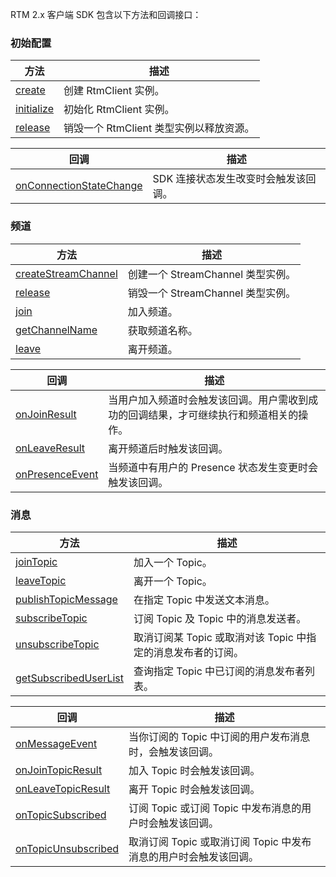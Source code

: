 RTM 2.x 客户端 SDK 包含以下方法和回调接口：

### 初始配置

| 方法       | 描述                                       |
| ---------- | ------------------------------------------ |
| [create](api-client-android#create)| 创建 RtmClient 实例。                   |
| [initialize](api-client-android#initialize)| 初始化 RtmClient 实例。                   |
| [release](api-client-android#release)   | 销毁一个 RtmClient 类型实例以释放资源。 |


| 回调       | 描述                                       |
| ---------- | ------------------------------------------ |
| [onConnectionStateChange](api-client-android#onconnectionstatechange) | SDK 连接状态发生改变时会触发该回调。     |

### 频道

| 方法                | 描述                                       |
| ------------------- | ------------------------------------------ |
| [createStreamChannel](api-client-android#createstreamchannel) | 创建一个 StreamChannel 类型实例。       |
| [release](api-channel-android#release)            | 销毁一个 StreamChannel 类型实例。       |
| [join](api-channel-android#join)               | 加入频道。                                 |
| [getChannelName](api-channel-android#getchannelname)      | 获取频道名称。                             |
| [leave](api-channel-android#leave)               | 离开频道。                                 |


| 回调       | 描述                                       |
| ---------- | ------------------------------------------ |
| [onJoinResult](api-client-android#onjoinresult) | 当用户加入频道时会触发该回调。用户需收到成功的回调结果，才可继续执行和频道相关的操作。     |
| [onLeaveResult](api-client-android#onleaveresult)    | 离开频道后时触发该回调。 |
| [onPresenceEvent](api-client-android#onpresenceevent)  | 当频道中有用户的 Presence 状态发生变更时会触发该回调。 |

### 消息

| 方法                     | 描述                                                         |
| ------------------------ | ------------------------------------------------------------ |
| [joinTopic](api-channel-android#jointopic)                | 加入一个 Topic。                                             |
| [leaveTopic](api-channel-android#leavetopic)               | 离开一个 Topic。                                             |
| [publishTopicMessage](api-channel-android#publishtopicmessage)      | 在指定 Topic 中发送文本消息。                                |
| [subscribeTopic](api-channel-android#subscribetopic)           | 订阅 Topic 及 Topic 中的消息发送者。                         |
| [unsubscribeTopic](api-channel-android#unsubscribetopic)         | 取消订阅某 Topic 或取消对该 Topic 中指定的消息发布者的订阅。 |
| [getSubscribedUserList](api-channel-android#getsubscribeduserlist)    | 查询指定 Topic 中已订阅的消息发布者列表。                    |


| 回调       | 描述                                       |
| ---------- | ------------------------------------------ |
| [onMessageEvent](api-client-android#onmessageevent) | 当你订阅的 Topic 中订阅的用户发布消息时，会触发该回调。     |
| [onJoinTopicResult](api-client-android#onjointopicresult) | 加入 Topic 时会触发该回调。     |
| [onLeaveTopicResult](api-client-android#onleavetopicresult) | 离开 Topic 时会触发该回调。     |
| [onTopicSubscribed](api-client-android#ontopicsubscribed) | 订阅 Topic 或订阅 Topic 中发布消息的用户时会触发该回调。     |
| [onTopicUnsubscribed](api-client-android#ontopicunsubscribed) | 取消订阅 Topic 或取消订阅 Topic 中发布消息的用户时会触发该回调。     |

